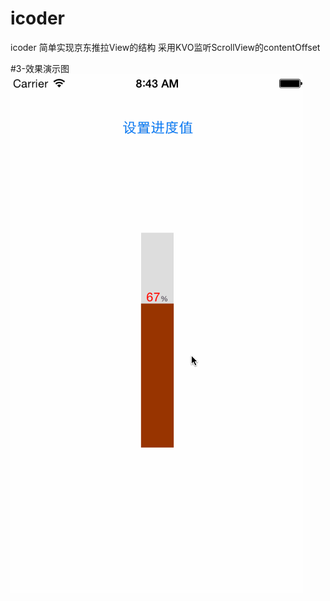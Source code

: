 # icoder
icoder 简单实现京东推拉View的结构
采用KVO监听ScrollView的contentOffset


#3-效果演示图
![Image](https://github.com/KBvsMJ/TJProgressView/blob/master/demoGif/1.gif)